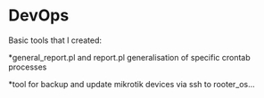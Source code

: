 # DevOps

Basic tools that I created:

*general_report.pl and report.pl generalisation of specific crontab processes

*tool for backup and update mikrotik devices via ssh to rooter_os...
